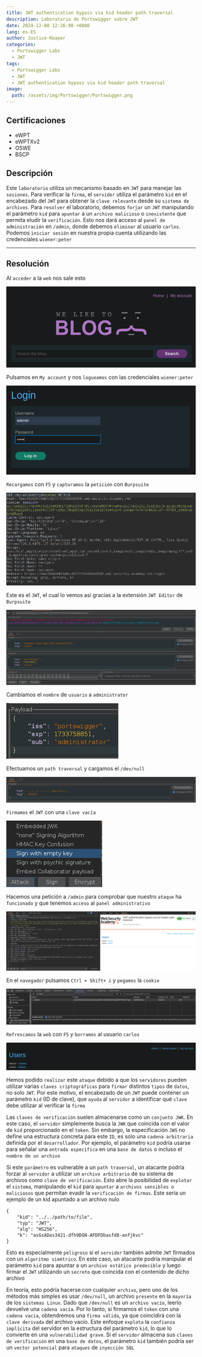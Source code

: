 ```yaml
---
title: JWT authentication bypass via kid header path traversal
description: Laboratorio de Portswigger sobre JWT
date: 2024-12-08 12:26:00 +0800
lang: es-ES
author: Justice-Reaper
categories:
  - Portswigger Labs
  - JWT
tags:
  - Portswigger Labs
  - JWT
  - JWT authentication bypass via kid header path traversal
image:
  path: /assets/img/Portswigger/Portswigger.png
---
```


## Certificaciones

- eWPT
- eWPTXv2
- OSWE
- BSCP
  
## Descripción

Este `laboratorio` utiliza un mecanismo basado en `JWT` para manejar las `sesiones`. Para verificar la `firma`, el `servidor` utiliza el parámetro `kid` en el encabezado del `JWT` para obtener la `clave relevante` desde su `sistema de archivos`. Para `resolver` el laboratorio, debemos `forjar` un `JWT` manipulando el parámetro `kid` para `apuntar` a un `archivo malicioso` o `inexistente` que permita eludir la `verificación`. Esto nos dará acceso al `panel de administración` en `/admin`, donde debemos `eliminar` al usuario `carlos`. Podemos `iniciar sesión` en nuestra propia cuenta utilizando las credenciales `wiener:peter`

---

## Resolución

Al `acceder` a la `web` nos sale esto

![](/assets/img/JWT-Lab-6/image_1.png)

Pulsamos en `My account` y nos `logueamos` con las credenciales `wiener:peter`

![](/assets/img/JWT-Lab-6/image_2.png)

`Recargamos` con `F5` y `capturamos` la `petición` con `Burpsuite`

![](/assets/img/JWT-Lab-6/image_3.png)

Este es el `JWT`, el cual lo vemos así gracias a la extensión `JWT Editor` de `Burpsuite`

![](/assets/img/JWT-Lab-6/image_4.png)

Cambiamos el `nombre` de `usuario` a `administrator`

![](/assets/img/JWT-Lab-6/image_5.png)

Efectuamos un `path traversal` y cargamos el `/dev/null`

![](/assets/img/JWT-Lab-6/image_6.png)

`Firmamos` el `JWT` con una `clave vacía`

![](/assets/img/JWT-Lab-6/image_7.png)

Hacemos una petición a `/admin` para comprobar que nuestro `ataque` ha `funcionado` y que tenemos `acceso` al `panel administrativo`

![](/assets/img/JWT-Lab-6/image_8.png)

En el `navegador` pulsamos `Ctrl + Shift+ i` y `pegamos` la `cookie`

![](/assets/img/JWT-Lab-6/image_9.png)

`Refrescamos` la `web` con `F5` y `borramos` al usuario `carlos`

![](/assets/img/JWT-Lab-6/image_10.png)

Hemos podido `realizar` este `ataque` debido a que los `servidores` pueden utilizar varias `claves criptográficas` para `firmar` distintos `tipos` de `datos`, no solo `JWT`. Por este motivo, el encabezado de un `JWT` puede contener un parámetro `kid` (ID de clave), que `ayuda` al `servidor` a identificar qué `clave` debe utilizar al verificar la `firma`

Las `claves de verificación` suelen almacenarse como un `conjunto JWK`. En este caso, el `servidor` simplemente busca la `JWK` que coincida con el valor de `kid` proporcionado en el `token`. Sin embargo, la especificación `JWS` no define una estructura concreta para este `ID`, es solo una `cadena arbitraria` definida por el `desarrollador`. Por ejemplo, el parámetro `kid` podría usarse para señalar una `entrada específica` en una `base de datos` o incluso el `nombre de un archivo`

Si este `parámetro` es vulnerable a un `path traversal`, un atacante podría forzar al `servidor` a utilizar un `archivo arbitrario` de su sistema de archivos como `clave de verificación`. Esto abre la posibilidad de `explotar` el `sistema`, manipulando el `kid` para `apuntar` a `archivos sensibles o maliciosos` que permitan evadir la `verificación de firmas`. Este sería un ejemplo de un kid apuntado a un archivo nulo

```
{
    "kid": "../../path/to/file",
    "typ": "JWT",
    "alg": "HS256",
    "k": "asGsADas3421-dfh9DGN-AFDFDbasfd8-anfjkvc"
}
```

Esto es especialmente `peligroso` si el `servidor` también admite `JWT` firmados con un `algoritmo simétrico`. En este caso, un atacante podría manipular el parámetro `kid` para apuntar a un `archivo estático predecible` y luego firmar el `JWT` utilizando un `secreto` que coincida con el contenido de dicho archivo

En teoría, esto podría hacerse con cualquier `archivo`, pero uno de los métodos más simples es usar `/dev/null`, un archivo `presente` en la `mayoría` de los `sistemas Linux`. Dado que `/dev/null` es un `archivo vacío`, leerlo devuelve una `cadena vacía`. Por lo tanto, si firmamos el `token` con una `cadena vacía`, obtendremos una `firma válida`, ya que coincidirá con la `clave derivada` del archivo vacío. Este enfoque `explota` la `confianza implícita` del servidor en la estructura del parámetro `kid`, lo que lo convierte en una `vulnerabilidad grave`. Si el `servidor` almacena sus `claves de verificación` en una `base de datos`, el parámetro `kid` también podría ser un `vector potencial` para `ataques` de `inyección SQL`
